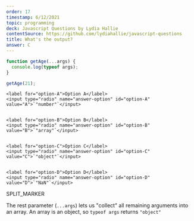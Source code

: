 ```yaml
---
order: 17
timestamp: 6/12/2021
topic: programming
deck: Javascript Questions by Lydia Hallie
contentSource: https://github.com/lydiahallie/javascript-questions
title: What's the output?
answer: C
---
```


  

```javascript
function getAge(...args) {
  console.log(typeof args);
}

getAge(21);
```


    <label for="option-A">Option A</label>
    <input type="radio" name="answer-option" id="option-A" value="A">`"number"`</input>
    

    <label for="option-B">Option B</label>
    <input type="radio" name="answer-option" id="option-B" value="B">`"array"`</input>
    

    <label for="option-C">Option C</label>
    <input type="radio" name="answer-option" id="option-C" value="C">`"object"`</input>
    

    <label for="option-D">Option D</label>
    <input type="radio" name="answer-option" id="option-D" value="D">`"NaN"`</input>
    




SPLIT_MARKER

The rest parameter (`...args`) lets us "collect" all remaining arguments into an array. An array is an object, so `typeof args` returns `"object"`



